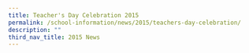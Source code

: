 ```yaml
---
title: Teacher's Day Celebration 2015
permalink: /school-information/news/2015/teachers-day-celebration/
description: ""
third_nav_title: 2015 News
---
```

